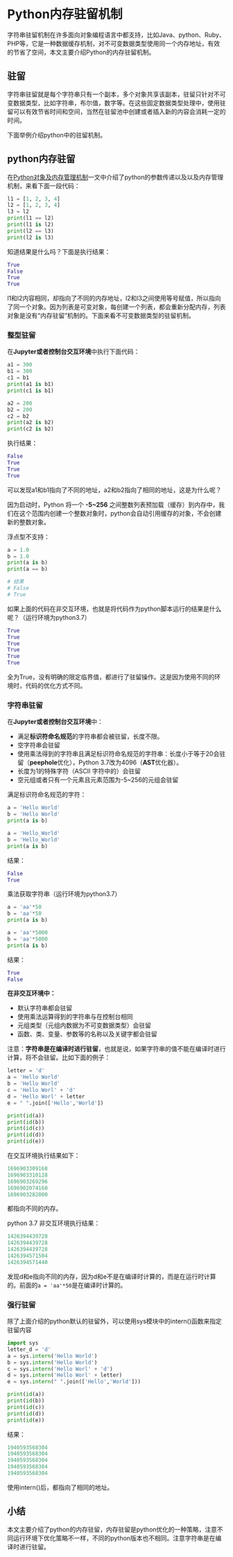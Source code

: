 # Python内存驻留机制
字符串驻留机制在许多面向对象编程语言中都支持，比如Java、python、Ruby、PHP等，它是一种数据缓存机制，对不可变数据类型使用同一个内存地址，有效的节省了空间，本文主要介绍Python的内存驻留机制。


<!--more-->

## 驻留
字符串驻留就是每个字符串只有一个副本，多个对象共享该副本，驻留只针对不可变数据类型，比如字符串，布尔值，数字等。在这些固定数据类型处理中，使用驻留可以有效节省时间和空间，当然在驻留池中创建或者插入新的内容会消耗一定的时间。

下面举例介绍python中的驻留机制。

## python内存驻留

在[Python对象及内存管理机制](https://blog.csdn.net/u010698107/article/details/117406942)一文中介绍了python的参数传递以及以及内存管理机制，来看下面一段代码：

```python
l1 = [1, 2, 3, 4]
l2 = [1, 2, 3, 4]
l3 = l2
print(l1 == l2)
print(l1 is l2)
print(l2 == l3)
print(l2 is l3)
```

知道结果是什么吗？下面是执行结果：

```python
True
False
True
True
```

l1和l2内容相同，却指向了不同的内存地址，l2和l3之间使用等号赋值，所以指向了同一个对象。因为列表是可变对象，每创建一个列表，都会重新分配内存，列表对象是没有“内存驻留”机制的。下面来看不可变数据类型的驻留机制。

### 整型驻留

在**Jupyter或者控制台交互环境**中执行下面代码：

```python
a1 = 300
b1 = 300
c1 = b1
print(a1 is b1)
print(c1 is b1)

a2 = 200
b2 = 200
c2 = b2
print(a2 is b2)
print(c2 is b2)
```

执行结果：

```python
False
True
True
True
```

可以发现a1和b1指向了不同的地址，a2和b2指向了相同的地址，这是为什么呢？

因为启动时，Python 将一个 **-5~256** 之间整数列表预加载（缓存）到内存中，我们在这个范围内创建一个整数对象时，python会自动引用缓存的对象，不会创建新的整数对象。

浮点型不支持：

```python
a = 1.0
b = 1.0
print(a is b)
print(a == b)

# 结果
# False
# True
```

如果上面的代码在非交互环境，也就是将代码作为python脚本运行的结果是什么呢？（运行环境为python3.7）

```python
True
True
True
True
True
True
```

全为True，没有明确的限定临界值，都进行了驻留操作。这是因为使用不同的环境时，代码的优化方式不同。

### 字符串驻留

在**Jupyter或者控制台交互环境**中：

- 满足**标识符命名规范**的字符串都会被驻留，长度不限。
- 空字符串会驻留
- 使用乘法得到的字符串且满足标识符命名规范的字符串：长度小于等于20会驻留（**peephole**优化），Python 3.7改为4096（**AST**优化器）。
- 长度为1的特殊字符（ASCII 字符中的）会驻留
- 空元组或者只有一个元素且元素范围为-5~256的元组会驻留

满足标识符命名规范的字符：

```python
a = 'Hello World'
b = 'Hello World'
print(a is b)

a = 'Hello_World'
b = 'Hello_World'
print(a is b)
```

结果：

```python
False
True
```

乘法获取字符串（运行环境为python3.7）

```python
a = 'aa'*50
b = 'aa'*50
print(a is b)

a = 'aa'*5000
b = 'aa'*5000
print(a is b)
```

结果：

```python
True
False
```

**在非交互环境中：**

- 默认字符串都会驻留
- 使用乘法运算得到的字符串与在控制台相同
- 元组类型（元组内数据为不可变数据类型）会驻留
- 函数、类、变量、参数等的名称以及关键字都会驻留

注意：**字符串是在编译时进行驻留**，也就是说，如果字符串的值不能在编译时进行计算，将不会驻留。比如下面的例子：

```python
letter = 'd'
a = 'Hello World'
b = 'Hello World'
c = 'Hello Worl' + 'd'
d = 'Hello Worl' + letter
e = " ".join(['Hello','World'])

print(id(a))
print(id(b))
print(id(c))
print(id(d))
print(id(e))
```

在交互环境执行结果如下：

```python
1696903309168
1696903310128
1696903269296
1696902074160
1696903282800
```

都指向不同的内存。

python 3.7 非交互环境执行结果：

```python
1426394439728
1426394439728
1426394439728
1426394571504
1426394571440
```

发现d和e指向不同的内存，因为d和e不是在编译时计算的，而是在运行时计算的。前面的`a = 'aa'*50`是在编译时计算的。

### 强行驻留

除了上面介绍的python默认的驻留外，可以使用sys模块中的intern()函数来指定驻留内容

```python
import sys
letter_d = 'd'
a = sys.intern('Hello World')
b = sys.intern('Hello World')
c = sys.intern('Hello Worl' + 'd')
d = sys.intern('Hello Worl' + letter)
e = sys.intern(" ".join(['Hello','World']))

print(id(a))
print(id(b))
print(id(c))
print(id(d))
print(id(e))
```

结果：

```python
1940593568304
1940593568304
1940593568304
1940593568304
1940593568304
```

使用intern()后，都指向了相同的地址。

## 小结

本文主要介绍了python的内存驻留，内存驻留是python优化的一种策略，注意不同运行环境下优化策略不一样，不同的python版本也不相同。注意字符串是在编译时进行驻留。





